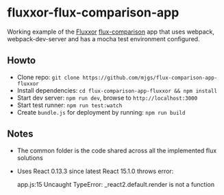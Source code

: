 # fluxxor-flux-comparison-app

Working example of the [Fluxxor](http://fluxxor.com/) [flux-comparison](https://github.com/voronianski/flux-comparison) app that uses webpack, webpack-dev-server and has a mocha test environment configured.

## Howto

  * Clone repo: `git clone https://github.com/mjgs/flux-comparison-app-fluxxor`
  * Install dependencies: `cd flux-comparison-app-fluxxor && npm install`
  * Start dev server: `npm run dev`, browse to `http://localhost:3000`
  * Start test runner: `npm run test:watch`
  * Create `bundle.js` for deployment by running: `npm run build`
  
## Notes

  * The common folder is the code shared across all the implemented flux solutions
  * Uses React 0.13.3 since latest React 15.1.0 throws error: 
  
    app.js:15 Uncaught TypeError: _react2.default.render is not a function
 
